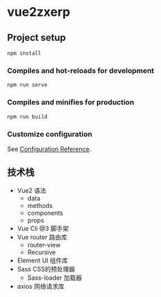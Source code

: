 # vue2zxerp

## Project setup
```
npm install
```

### Compiles and hot-reloads for development
```
npm run serve
```

### Compiles and minifies for production
```
npm run build
```

### Customize configuration
See [Configuration Reference](https://cli.vuejs.org/config/).

## 技术栈

+ Vue2 语法
  + data
  + methods
  + components
  + props
+ Vue Cli @3  脚手架
+ Vue router  路由库
  + router-view
  + Recursive
+ Element UI  组件库
+ Sass  CSS的预处理器
  + Sass-loader 加载器
+ axios 网络请求库
